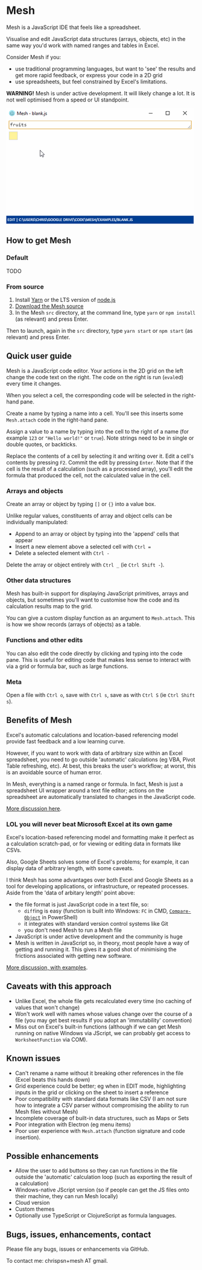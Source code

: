 # Mesh

Mesh is a JavaScript IDE that feels like a spreadsheet.

Visualise and edit JavaScript data structures (arrays, objects, etc) in the same way you'd work with named ranges and tables in Excel.

Consider Mesh if you:

- use traditional programming languages, but want to 'see' the results and get more rapid feedback, or express your code in a 2D grid
- use spreadsheets, but feel constrained by Excel's limitations.

**WARNING!** Mesh is under active development. It will likely change a lot. It is not well optimised from a speed or UI standpoint.

![Animated GIF of Mesh in action](docs/unique_fruits.gif)

## How to get Mesh

### Default

TODO

### From source

1. Install [Yarn](https://yarnpkg.com/en/docs/install) or the LTS version of [node.js](https://nodejs.org/en/download/)
2. [Download the Mesh source](https://github.com/chrispsn/mesh/archive/master.zip)
3. In the Mesh `src` directory, at the command line, type `yarn` or `npm install` (as relevant) and press Enter.

Then to launch, again in the `src` directory, type `yarn start` or `npm start` (as relevant) and press Enter.

## Quick user guide

Mesh is a JavaScript code editor. Your actions in the 2D grid on the left change the code text on the right. The code on the right is run (`eval`ed) every time it changes.

When you select a cell, the corresponding code will be selected in the right-hand pane.

Create a name by typing a name into a cell. You'll see this inserts some `Mesh.attach` code in the right-hand pane.

Assign a value to a name by typing into the cell to the right of a name (for example `123` or `"Hello world!"` or `true`). Note strings need to be in single or double quotes, or backticks.

Replace the contents of a cell by selecting it and writing over it. Edit a cell's contents by pressing `F2`. Commit the edit by pressing `Enter`. Note that if the cell is the result of a calculation (such as a processed array), you'll edit the formula that produced the cell, not the calculated value in the cell.

### Arrays and objects

Create an array or object by typing `[]` or `{}` into a value box.

Unlike regular values, constituents of array and object cells can be individually manipulated:

- Append to an array or object by typing into the 'append' cells that appear
- Insert a new element above a selected cell with `Ctrl =`
- Delete a selected element with `Ctrl -`

Delete the array or object entirely with `Ctrl _` (ie `Ctrl Shift -`).

### Other data structures

Mesh has built-in support for displaying JavaScript primitives, arrays and objects, but sometimes you'll want to customise how the code and its calculation results map to the grid.

You can give a custom display function as an argument to `Mesh.attach`. This is how we show records (arrays of objects) as a table.

### Functions and other edits

You can also edit the code directly by clicking and typing into the code pane. This is useful for editing code that makes less sense to interact with via a grid or formula bar, such as large functions.

### Meta

Open a file with `Ctrl o`, save with `Ctrl s`, save as with `Ctrl S` (ie `Ctrl Shift s`).

## Benefits of Mesh

Excel's automatic calculations and location-based referencing model provide fast feedback and a low learning curve.

However, if you want to work with data of arbitrary size within an Excel spreadsheet, you need to go outside 'automatic' calculations (eg VBA, Pivot Table refreshing, etc). At best, this breaks the user's workflow; at worst, this is an avoidable source of human error.

In Mesh, everything is a named range or formula. In fact, Mesh is just a spreadsheet UI wrapper around a text file editor; actions on the spreadsheet are automatically translated to changes in the JavaScript code.

[More discussion here](http://chrispsn.com/mesh-preview.html).

### LOL you will never beat Microsoft Excel at its own game

Excel's location-based referencing model and formatting make it perfect as a calculation scratch-pad, or for viewing or editing data in formats like CSVs.

Also, Google Sheets solves some of Excel's problems; for example, it can display data of arbitrary length, with some caveats.

I think Mesh has some advantages over both Excel and Google Sheets as a tool for developing applications, or infrastructure, or repeated processes. Aside from the 'data of arbitary length' point above:

- the file format is just JavaScript code in a text file, so:
  - `diff`ing is easy (function is built into Windows: `FC` in CMD, [`Compare-Object`](https://serverfault.com/a/5604) in PowerShell)
  - it integrates with standard version control systems like Git
  - you don't need Mesh to run a Mesh file
- JavaScript is under active development and the community is huge
- Mesh is written in JavaScript so, in theory, most people have a way of getting and running it. This gives it a good shot of minimising the frictions associated with getting new software.

[More discussion, with examples](http://chrispsn.com/mesh-preview.html).

## Caveats with this approach

- Unlike Excel, the whole file gets recalculated every time (no caching of values that won't change)
- Won't work well with names whose values change over the course of a file (you may get best results if you adopt an 'immutability' convention)
- Miss out on Excel's built-in functions (although if we can get Mesh running on native Windows via JScript, we can probably get access to `WorksheetFunction` via COM).

## Known issues

- Can't rename a name without it breaking other references in the file (Excel beats this hands down)
- Grid experience could be better; eg when in EDIT mode, highlighting inputs in the grid or clicking on the sheet to insert a reference
- Poor compatibility with standard data formats like CSV (I am not sure how to integrate a CSV parser without compromising the ability to run Mesh files without Mesh)
- Incomplete coverage of built-in data structures, such as Maps or Sets
- Poor integration with Electron (eg menu items)
- Poor user experience with `Mesh.attach` (function signature and code insertion).

## Possible enhancements

- Allow the user to add buttons so they can run functions in the file outside the 'automatic' calculation loop (such as exporting the result of a calculation)
- Windows-native JScript version (so if people can get the JS files onto their machine, they can run Mesh locally)
- Cloud version
- Custom themes
- Optionally use TypeScript or ClojureScript as formula languages.

## Bugs, issues, enhancements, contact

Please file any bugs, issues or enhancements via GitHub.

To contact me: chrispsn+mesh AT gmail.